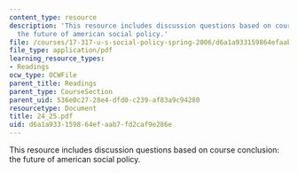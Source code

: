 ```yaml
---
content_type: resource
description: 'This resource includes discussion questions based on course conclusion:
  the future of american social policy.'
file: /courses/17-317-u-s-social-policy-spring-2006/d6a1a933159864efaab7fd2caf9e286e_24_25.pdf
file_type: application/pdf
learning_resource_types:
- Readings
ocw_type: OCWFile
parent_title: Readings
parent_type: CourseSection
parent_uid: 536e0c27-28e4-dfd0-c239-af83a9c94280
resourcetype: Document
title: 24_25.pdf
uid: d6a1a933-1598-64ef-aab7-fd2caf9e286e
---
```

This resource includes discussion questions based on course conclusion: the future of american social policy.

